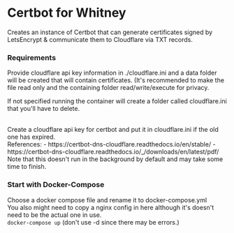 # Certbot for Whitney

Creates an instance of Certbot that can generate certificates signed by LetsEncrypt & communicate them to Cloudflare via TXT records.

### Requirements
Provide cloudflare api key information in ./cloudflare.ini and a data folder will be created that will contain certificates. (It's recommended to make the file read only and the containing folder read/write/execute for privacy.

If not specified running the container will create a folder called cloudflare.ini that you'll have to delete.

</br>
Create a cloudflare api key for certbot and put it in cloudflare.ini if the old one has expired.
</br>
References: 
- https://certbot-dns-cloudflare.readthedocs.io/en/stable/
- https://certbot-dns-cloudflare.readthedocs.io/_/downloads/en/latest/pdf/
</br>
Note that this doesn't run in the background by default and may take some time to finish.

### Start with Docker-Compose

Choose a docker compose file and rename it to docker-compose.yml
</br>
You also might need to copy a nginx config in here although it's doesn't need to be the actual one in use.
</br>
`docker-compose up`
(don't use -d since there may be errors.)

